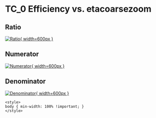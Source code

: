 # TC_0 Efficiency vs. etacoarsezoom

## Ratio

[![Ratio](../mtv/var/TC_0_eff_stack_etacoarsezoom.png){ width=600px }](../mtv/var/TC_0_eff_stack_etacoarsezoom.pdf)

## Numerator

[![Numerator](../mtv/num/TC_0_eff_stack_etacoarsezoom_num.png){ width=600px }](../mtv/num/TC_0_eff_stack_etacoarsezoom_num.pdf)

## Denominator

[![Denominator](../mtv/den/TC_0_eff_stack_etacoarsezoom_den.png){ width=600px }](../mtv/den/TC_0_eff_stack_etacoarsezoom_den.pdf)


``` {=html}
<style>
body { min-width: 100% !important; }
</style>
```
